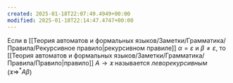```yaml
---
created: 2025-01-18T22:07:49.4949+00:00
modified: 2025-01-18T22:14:47.4747+00:00
---
```

Если в [[Теория автоматов и формальных языков/Заметки/Грамматика/Правила/Рекурсивное правило|рекурсивном правиле]] $\alpha = \varepsilon$ и $\beta \neq \varepsilon$, то [[Теория автоматов и формальных языков/Заметки/Грамматика/Правила/Правило|правило]] $A \rightarrow \varkappa$ называется *леворекурсивным* ($\varkappa \Rightarrow ^* A \beta$)
